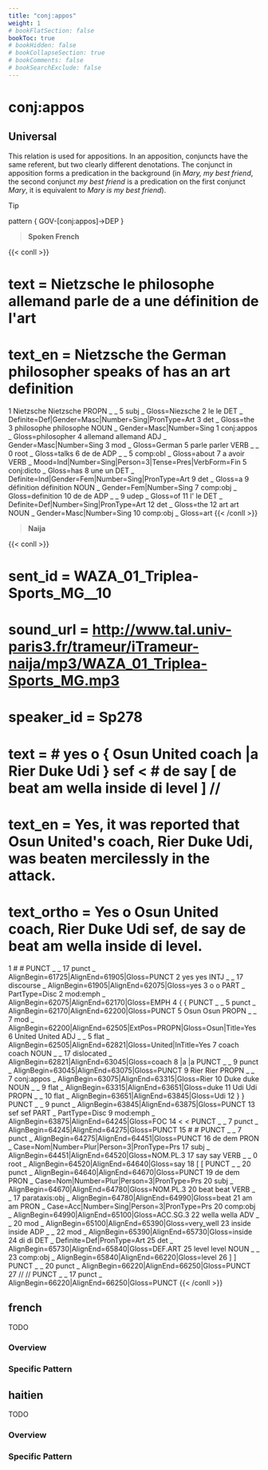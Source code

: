 ```yaml
---
title: "conj:appos"
weight: 1
# bookFlatSection: false
bookToc: true
# bookHidden: false
# bookCollapseSection: true
# bookComments: false
# bookSearchExclude: false
---
```


# conj:appos 

## Universal 

This relation is used for appositions. In an apposition, conjuncts have the same referent, but two clearly different denotations. The conjunct in apposition forms a predication in the background (in *Mary, my best friend*, the second conjunct *my best friend* is a predication on the first conjunct *Mary*, it is equivalent to *Mary is my best friend*).

>[!tip]
> pattern { GOV-[conj:appos]->DEP }

> **Spoken French**

{{< conll >}}
# text = Nietzsche le philosophe allemand parle de a une définition de l'art
# text_en = Nietzsche the German philosopher speaks of has an art definition
1	Nietzsche	Nietzsche	PROPN	_	_	5	subj	_	Gloss=Niezsche
2	le	le	DET	_	Definite=Def|Gender=Masc|Number=Sing|PronType=Art	3	det	_	Gloss=the
3	philosophe	philosophe	NOUN	_	Gender=Masc|Number=Sing	1	conj:appos	_	Gloss=philosopher
4	allemand	allemand	ADJ	_	Gender=Masc|Number=Sing	3	mod	_	Gloss=German
5	parle	parler	VERB	_	_	0	root	_	Gloss=talks
6	de	de	ADP	_	_	5	comp:obl	_	Gloss=about
7	a	avoir	VERB	_	Mood=Ind|Number=Sing|Person=3|Tense=Pres|VerbForm=Fin	5	conj:dicto	_	Gloss=has
8	une	un	DET	_	Definite=Ind|Gender=Fem|Number=Sing|PronType=Art	9	det	_	Gloss=a
9	définition	définition	NOUN	_	Gender=Fem|Number=Sing	7	comp:obj	_	Gloss=definition
10	de	de	ADP	_	_	9	udep	_	Gloss=of
11	l'	le	DET	_	Definite=Def|Number=Sing|PronType=Art	12	det	_	Gloss=the
12	art	art	NOUN	_	Gender=Masc|Number=Sing	10	comp:obj	_	Gloss=art
{{< /conll >}}


> **Naija**

{{< conll >}}
# sent_id = WAZA_01_Triplea-Sports_MG__10
# sound_url = http://www.tal.univ-paris3.fr/trameur/iTrameur-naija/mp3/WAZA_01_Triplea-Sports_MG.mp3
# speaker_id = Sp278
# text = # yes o { Osun United coach |a Rier Duke Udi } sef < # de say [ de beat am wella inside di level ] //
# text_en = Yes, it was reported that Osun United's coach, Rier Duke Udi, was beaten mercilessly in the attack.
# text_ortho = Yes o Osun United coach, Rier Duke Udi sef, de say de beat am wella inside di level.
1	#	#	PUNCT	_	_	17	punct	_	AlignBegin=61725|AlignEnd=61905|Gloss=PUNCT
2	yes	yes	INTJ	_	_	17	discourse	_	AlignBegin=61905|AlignEnd=62075|Gloss=yes
3	o	o	PART	_	PartType=Disc	2	mod:emph	_	AlignBegin=62075|AlignEnd=62170|Gloss=EMPH
4	{	{	PUNCT	_	_	5	punct	_	AlignBegin=62170|AlignEnd=62200|Gloss=PUNCT
5	Osun	Osun	PROPN	_	_	7	mod	_	AlignBegin=62200|AlignEnd=62505|ExtPos=PROPN|Gloss=Osun|Title=Yes
6	United	United	ADJ	_	_	5	flat	_	AlignBegin=62505|AlignEnd=62821|Gloss=United|InTitle=Yes
7	coach	coach	NOUN	_	_	17	dislocated	_	AlignBegin=62821|AlignEnd=63045|Gloss=coach
8	|a	|a	PUNCT	_	_	9	punct	_	AlignBegin=63045|AlignEnd=63075|Gloss=PUNCT
9	Rier	Rier	PROPN	_	_	7	conj:appos	_	AlignBegin=63075|AlignEnd=63315|Gloss=Rier
10	Duke	duke	NOUN	_	_	9	flat	_	AlignBegin=63315|AlignEnd=63651|Gloss=duke
11	Udi	Udi	PROPN	_	_	10	flat	_	AlignBegin=63651|AlignEnd=63845|Gloss=Udi
12	}	}	PUNCT	_	_	9	punct	_	AlignBegin=63845|AlignEnd=63875|Gloss=PUNCT
13	sef	sef	PART	_	PartType=Disc	9	mod:emph	_	AlignBegin=63875|AlignEnd=64245|Gloss=FOC
14	<	<	PUNCT	_	_	7	punct	_	AlignBegin=64245|AlignEnd=64275|Gloss=PUNCT
15	#	#	PUNCT	_	_	7	punct	_	AlignBegin=64275|AlignEnd=64451|Gloss=PUNCT
16	de	dem	PRON	_	Case=Nom|Number=Plur|Person=3|PronType=Prs	17	subj	_	AlignBegin=64451|AlignEnd=64520|Gloss=NOM.PL.3
17	say	say	VERB	_	_	0	root	_	AlignBegin=64520|AlignEnd=64640|Gloss=say
18	[	[	PUNCT	_	_	20	punct	_	AlignBegin=64640|AlignEnd=64670|Gloss=PUNCT
19	de	dem	PRON	_	Case=Nom|Number=Plur|Person=3|PronType=Prs	20	subj	_	AlignBegin=64670|AlignEnd=64780|Gloss=NOM.PL.3
20	beat	beat	VERB	_	_	17	parataxis:obj	_	AlignBegin=64780|AlignEnd=64990|Gloss=beat
21	am	am	PRON	_	Case=Acc|Number=Sing|Person=3|PronType=Prs	20	comp:obj	_	AlignBegin=64990|AlignEnd=65100|Gloss=ACC.SG.3
22	wella	wella	ADV	_	_	20	mod	_	AlignBegin=65100|AlignEnd=65390|Gloss=very_well
23	inside	inside	ADP	_	_	22	mod	_	AlignBegin=65390|AlignEnd=65730|Gloss=inside
24	di	di	DET	_	Definite=Def|PronType=Art	25	det	_	AlignBegin=65730|AlignEnd=65840|Gloss=DEF.ART
25	level	level	NOUN	_	_	23	comp:obj	_	AlignBegin=65840|AlignEnd=66220|Gloss=level
26	]	]	PUNCT	_	_	20	punct	_	AlignBegin=66220|AlignEnd=66250|Gloss=PUNCT
27	//	//	PUNCT	_	_	17	punct	_	AlignBegin=66220|AlignEnd=66250|Gloss=PUNCT
{{< /conll >}}


## french

TODO
### Overview

### Specific Pattern




## haitien

TODO
### Overview

### Specific Pattern


